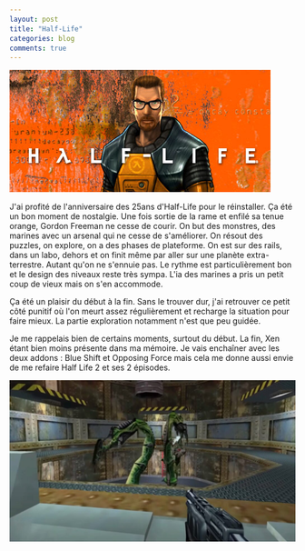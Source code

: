 ```yaml
---
layout: post
title: "Half-Life"
categories: blog
comments: true
---
```


![Half-Life](https://github.com/homeostasie/bouquins/raw/master/_pics/jv/hl/hl1-1.jpg)

J'ai profité de l'anniversaire des 25ans d'Half-Life pour le réinstaller. Ça été un bon moment de nostalgie. Une fois sortie de la rame et enfilé sa tenue orange, Gordon Freeman ne cesse de courir. On but des monstres, des marines avec un arsenal qui ne cesse de s'améliorer. On résout des puzzles, on explore, on a des phases de plateforme. On est sur des rails, dans un labo, dehors et on finit même par aller sur une planète extra-terrestre. Autant qu'on ne s'ennuie pas. Le rythme est particulièrement bon et le design des niveaux reste très sympa. L'ia des marines a pris un petit coup de vieux mais on s'en accommode.

Ça été un plaisir du début à la fin. Sans le trouver dur, j'ai retrouver ce petit côté punitif où l'on meurt assez régulièrement et recharge la situation pour faire mieux. La partie exploration notamment n'est que peu guidée. 

Je me rappelais bien de certains moments, surtout du début. La fin, Xen étant bien moins présente dans ma mémoire. Je vais enchaîner avec les deux addons : Blue Shift et Opposing Force mais cela me donne aussi envie de me refaire Half Life 2 et ses 2 épisodes. 

![Half-Life](https://github.com/homeostasie/bouquins/raw/master/_pics/jv/hl/hl1.jpg)